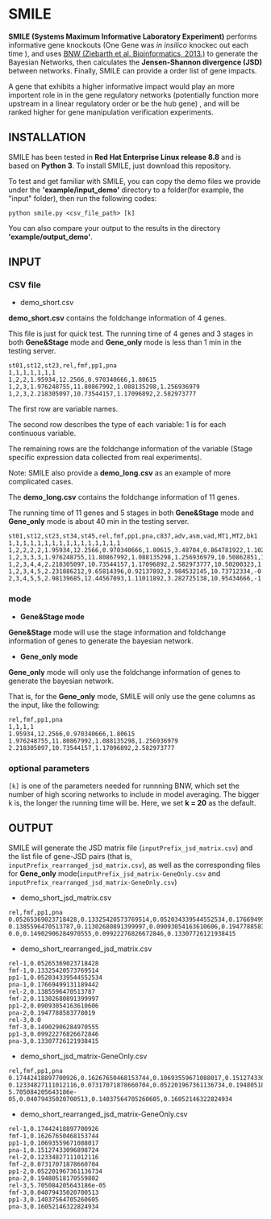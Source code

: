 # SMILE
**SMILE (Systems Maximum Informative Laboratory Experiment)** performs informative gene knockouts (One Gene was *in insilico* knockec out each time ), and uses [BNW (Ziebarth et al. Bioinformatics, 2013.)](https://academic.oup.com/bioinformatics/article/29/21/2801/195868) to generate the Bayesian Networks, then calculates the **Jensen-Shannon divergence (JSD)** between networks. Finally, SMILE can provide a order list of gene impacts.

A gene that exhibits a higher informative impact would play an more importent role in in the gene regulatory networks (potentially function more upstream in a linear regulatory order or be the hub gene) , and will be ranked higher for gene manipulation verification experiments. 
## INSTALLATION

SMILE has been tested in **Red Hat Enterprise Linux release 8.8** and is based on **Python 3**.
To install SMILE, just download this repository.


To test and get familiar with SMILE, you can copy the demo files we provide under the **'example/input_demo'** directory to a folder(for example, the "input" folder), then run the following codes:
```
python smile.py <csv_file_path> [k]
```
You can also compare your output to the results in the directory **'example/output_demo'**.

## INPUT
### CSV file
- demo_short.csv

**demo_short.csv** contains the foldchange information of 4 genes.

This file is just for quick test. The running time of 4 genes and 3 stages in both **Gene&Stage** mode and **Gene_only** mode is less than 1 min in the testing server.
```
st01,st12,st23,rel,fmf,pp1,pna
1,1,1,1,1,1,1
1,2,2,1.95934,12.2566,0.970340666,1.80615
1,2,3,1.976248755,11.80867992,1.088135298,1.256936979
1,2,3,2.218305097,10.73544157,1.17096892,2.582973777
```
The first row are variable names.

The second row describes the type of each variable: 1 is for each continuous variable.

The remaining rows are the foldchange information of the variable (Stage specific expression data collected from real experiments).

Note: SMILE also provide a **demo_long.csv** as an example of more complicated cases.

The **demo_long.csv** contains the foldchange information of 11 genes.

The running time of 11 genes and 5 stages in both **Gene&Stage** mode and **Gene_only** mode is about 40 min in the testing server.
```
st01,st12,st23,st34,st45,rel,fmf,pp1,pna,c837,adv,asm,vad,MT1,MT2,bk1
1,1,1,1,1,1,1,1,1,1,1,1,1,1,1,1
1,2,2,2,2,1.95934,12.2566,0.970340666,1.80615,3.48704,0.864781922,1.10295,1.39447,1.750521515,1.98014,0.32091
1,2,3,3,3,1.976248755,11.80867992,1.088135298,1.256936979,10.50862851,1.101398661,1.302777735,1.515060619,1.190752282,1.526687561,0.559462795
1,2,3,4,4,2.218305097,10.73544157,1.17096892,2.582973777,10.50200323,1.036128621,1.662780757,2.321259143,0.020534607,1.393654735,0.806710002
1,2,3,4,5,2.231886212,9.65814396,0.92137892,2.984532145,10.73712334,-0.115881132,1.589796151,2.67546936,-0.149555393,1.978355461,-0.494486519
2,3,4,5,5,2.98139685,12.44567093,1.11011892,3.282725138,10.95434666,-1.650521132,1.879659864,2.480042579,1.524784607,2.594232992,-0.728818972
```

### mode
- **Gene&Stage mode**

**Gene&Stage** mode will use the stage information and foldchange information of genes to generate the bayesian network.
- **Gene_only mode**

**Gene_only** mode will only use the foldchange information of genes to generate the bayesian network.

That is, for the **Gene_only** mode, SMILE will only use the gene columns as the input, like the following:
```
rel,fmf,pp1,pna
1,1,1,1
1.95934,12.2566,0.970340666,1.80615
1.976248755,11.80867992,1.088135298,1.256936979
2.218305097,10.73544157,1.17096892,2.582973777
```


### optional parameters
`[k]` is one of the parameters needed for runnning BNW, which set the number of high scoring networks to include in model averaging. The bigger k is, the longer the running time will be. Here, we set **k = 20** as the default.

## OUTPUT
SMILE will generate the JSD matrix file (`inputPrefix_jsd_matrix.csv`) and the list file of gene-JSD pairs (that is, `inputPrefix_rearranged_jsd_matrix.csv`), as well as the corresponding files for **Gene_only** mode(`inputPrefix_jsd_matrix-GeneOnly.csv` and `inputPrefix_rearranged_jsd_matrix-GeneOnly.csv`)
- demo_short_jsd_matrix.csv
```
rel,fmf,pp1,pna
0.05265369023718428,0.13325420573769514,0.052034339544552534,0.17669499131189442
0.1385596470513787,0.11302680891399997,0.09093054163610606,0.1947788583778019
0.0,0.14902906284970555,0.09922276826672846,0.13307726121938415
```
- demo_short_rearranged_jsd_matrix.csv
```
rel-1,0.05265369023718428
fmf-1,0.13325420573769514
pp1-1,0.052034339544552534
pna-1,0.17669499131189442
rel-2,0.1385596470513787
fmf-2,0.11302680891399997
pp1-2,0.09093054163610606
pna-2,0.1947788583778019
rel-3,0.0
fmf-3,0.14902906284970555
pp1-3,0.09922276826672846
pna-3,0.13307726121938415
```
- demo_short_jsd_matrix-GeneOnly.csv
```
rel,fmf,pp1,pna
0.17442418897700926,0.16267650468153744,0.10693559671088017,0.15127433096898724
0.12334827111012116,0.07317071878660704,0.052201967361136734,0.19480518170559802
5.705084205643186e-05,0.04079435020700513,0.14037564705260605,0.16052146322824934
```
- demo_short_rearranged_jsd_matrix-GeneOnly.csv
```
rel-1,0.17442418897700926
fmf-1,0.16267650468153744
pp1-1,0.10693559671088017
pna-1,0.15127433096898724
rel-2,0.12334827111012116
fmf-2,0.07317071878660704
pp1-2,0.052201967361136734
pna-2,0.19480518170559802
rel-3,5.705084205643186e-05
fmf-3,0.04079435020700513
pp1-3,0.14037564705260605
pna-3,0.16052146322824934
```




